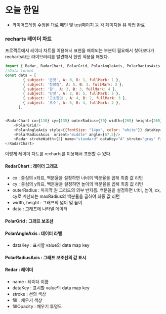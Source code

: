 # 오늘 한일
- 와이어프레임 수정된 대로 메인 및 test페이지 등 각 페이지들 뷰 작업 완료


### recharts 레이더 차트
프로젝트에서 레이더 차트를 이용해서 표현을 해야되는 부분이 필요해서 찾아보다가 recharts라는 라이브러리를 발견해서 한번 적용을 해봤다.
~~~javascript
import { Radar, RadarChart, PolarGrid, PolarAngleAxis, PolarRadiusAxis } from 'recharts';
//Data format
const data = [
        { subject: '쓴맛', A: 0, B: 1, fullMark: 1 },
        { subject: '청량감', A: 5, B: 2, fullMark: 3 },
        { subject: '향', A: 3, B: 3, fullMark: 4 },
        { subject: '단맛', A: 2, B: 5, fullMark: 5 },
        { subject: '고소한맛', A: 4, B: 2, fullMark: 3 },
        { subject: '도수', A: 5, B: 4, fullMark: 2 },
      ];


<RadarChart cx={130} cy={135} outerRadius={70} width={265} height={265} data={data}>
    <PolarGrid/>
    <PolarAngleAxis style={{fontSize: "14px", color: "white"}} dataKey="subject" />
    <PolarRadiusAxis  orient="middle" angle={67.5}/>
    <Radar strokeWidth={2} name="standard" dataKey="A" stroke="gray" fill="gray" fillOpacity={0.4} />
</RadarChart>
~~~
이렇게 레이더 차트를 recharts를 이용해서 표현할 수 있다.
#### RedarChart : 레이더 그래프

 - cx : 중심의 x좌표, 백분율을 설정하면 너비의 백분율을 곱해 최종 값 리턴
 - cy : 중심의 y좌표, 백분율을 설정하면 높이의 백분율을 곱해 최종 값 리턴
 - outerRadius : 마지막 원 그리드의 외부 반지름. 백분율을 설정하면 너비, 높이, cx, cy로 계산되는 maxRadius의 백분율을 곱하여 최종 값 리턴
 - width, height : 그래프의 넓이 및 높이
 - data : 그래프에 나타낼 데이터

#### PolarGrid : 그래프 보조선

#### PolarAngleAxis : 데이터 라벨
 - dataKey : 표시할 value의 data map key

#### PolarRadiusAxis : 그래프 보조선의 값 표시

#### Redar : 레이더 
 - name : 레이더 이름
 - dataKey : 표시할 value의 data map key
 - stroke : 선의 색상
 - fill : 채우기 색상
 - fillOpacity : 채우기 투명도
